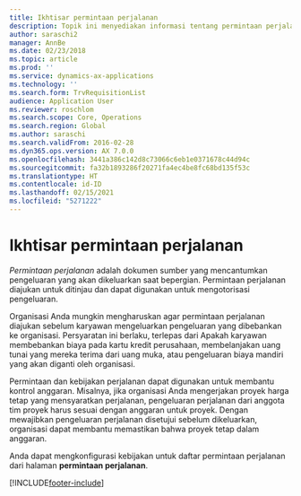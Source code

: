 ```yaml
---
title: Ikhtisar permintaan perjalanan
description: Topik ini menyediakan informasi tentang permintaan perjalanan. Sebuah dokumen permintaan perjalanan merencanakan pengeluaran perjalanan.
author: saraschi2
manager: AnnBe
ms.date: 02/23/2018
ms.topic: article
ms.prod: ''
ms.service: dynamics-ax-applications
ms.technology: ''
ms.search.form: TrvRequisitionList
audience: Application User
ms.reviewer: roschlom
ms.search.scope: Core, Operations
ms.search.region: Global
ms.author: saraschi
ms.search.validFrom: 2016-02-28
ms.dyn365.ops.version: AX 7.0.0
ms.openlocfilehash: 3441a386c142d8c73066c6eb1e0371678c44d94c
ms.sourcegitcommit: fa32b1893286f20271fa4ec4be8fc68bd135f53c
ms.translationtype: HT
ms.contentlocale: id-ID
ms.lasthandoff: 02/15/2021
ms.locfileid: "5271222"
---
```

# <a name="travel-requisitions-overview"></a>Ikhtisar permintaan perjalanan

*Permintaan perjalanan* adalah dokumen sumber yang mencantumkan pengeluaran yang akan dikeluarkan saat bepergian. Permintaan perjalanan diajukan untuk ditinjau dan dapat digunakan untuk mengotorisasi pengeluaran.

Organisasi Anda mungkin mengharuskan agar permintaan perjalanan diajukan sebelum karyawan mengeluarkan pengeluaran yang dibebankan ke organisasi. Persyaratan ini berlaku, terlepas dari Apakah karyawan membebankan biaya pada kartu kredit perusahaan, membelanjakan uang tunai yang mereka terima dari uang muka, atau pengeluaran biaya mandiri yang akan diganti oleh organisasi.

Permintaan dan kebijakan perjalanan dapat digunakan untuk membantu kontrol anggaran. Misalnya, jika organisasi Anda mengerjakan proyek harga tetap yang mensyaratkan perjalanan, pengeluaran perjalanan dari anggota tim proyek harus sesuai dengan anggaran untuk proyek. Dengan mewajibkan pengeluaran perjalanan disetujui sebelum dikeluarkan, organisasi dapat membantu memastikan bahwa proyek tetap dalam anggaran.

Anda dapat mengkonfigurasi kebijakan untuk daftar permintaan perjalanan dari halaman **permintaan perjalanan**.


[!INCLUDE[footer-include](../includes/footer-banner.md)]